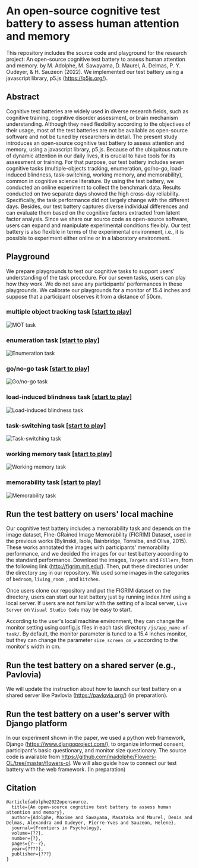 # An open-source cognitive test battery to assess human attention and memory
This repository includes the source code and playground for the research project: An open-source cognitive test battery to assess human attention and memory.
by M. Adolphe, M. Sawayama, D. Maurel, A. Delmas, P. Y. Oudeyer, & H. Sauzeon (2022). 
We implemented our test battery using a javascript library, p5.js (https://p5js.org/). 

## Abstract

Cognitive test batteries are widely used in diverse research fields, such as cognitive training, cognitive disorder assessment, or brain mechanism understanding. Although they need flexibility according to the objectives of their usage, most of the test batteries are not be available as open-source software and not be tuned by researchers in detail. The present study introduces an open-source cognitive test battery to assess attention and memory, using a javascript library, p5.js. Because of the ubiquitous nature of dynamic attention in our daily lives, it is crucial to have tools for its assessment or training. For that purpose, our test battery includes seven cognitive tasks (multiple-objects tracking, enumeration, go/no-go, load-induced blindness, task-switching, working memory, and memorability), common in cognitive science literature. By using the test battery, we conducted an online experiment to collect the benchmark data. Results conducted on two separate days showed the high cross-day reliability. Specifically, the task performance did not largely change with the different days. Besides, our test battery captures diverse individual differences and can evaluate them based on the cognitive factors extracted from latent factor analysis. Since we share our source code as open-source software, users can expand and manipulate experimental conditions flexibly. Our test battery is also flexible in terms of the experimental environment, i.e., it is possible to experiment either online or in a laboratory environment.



## Playground

We prepare playgrounds to test our cognitive tasks to support users' understanding of the task procedure. 
For our seven tasks, users can play how they work. We do not save any participants' performances in these playgrounds. 
We calibrate our playgrounds for a monitor of 15.4 inches and 
suppose that a participant observes it from a distance of 50cm.  


### multiple object tracking task [[start to play]](https://mswym.com/cog_test/include/main_moteval_task.html)

![MOT task](paperfig/mot.png "mot")

### enumeration task [[start to play]](https://mswym.com/cog_test/include/main_enumeration_task.html)

![Enumeration task](paperfig/enumeration.png "enumeration")

### go/no-go task [[start to play]](https://mswym.com/cog_test/include/main_gonogo_task.html)

![Go/no-go task](paperfig/gonogo.png "gonogo")

### load-induced blindness task [[start to play]](https://mswym.com/cog_test/include/main_loadblindness_task.html)

![Load-induced blindness task](paperfig/loadblindness.png "loadblindness")

### task-switching task [[start to play]](https://mswym.com/cog_test/include/main_taskswitch_task.html)

![Task-switching task](paperfig/taskswitch.png "taskswitch")

### working memory task [[start to play]](https://mswym.com/cog_test/include/main_workingmemory_task.html)

![Working memory task](paperfig/workingmemory.png "workingmemory")

### memorability task [[start to play]](https://mswym.com/cog_test/include/main_memorability_task1.html)

![Memorability task](paperfig/memorability.png "memorability")

## Run the test battery on users' local machine

Our cognitive test battery includes a memorability task and depends on the image dataset, 
FIne-GRained Image Memorability (FIGRIM) Dataset, used in the previous works 
(Bylinskii, Isola, Bainbridge, Torralba, and Oliva, 2015). These works annotated
the images with participants' memorability performance, and we decided the images 
for our test battery according to the standard performance. Download the images,
`Targets` and `Fillers`, from the following link (http://figrim.mit.edu/). 
Then, put these directories under the directory `img` in our repository. 
We used some images in the categories of `bedroom`, `living_room
`, and `kitchen`. 

Once users clone our repository and put the FIGRIM dataset on the directory, 
users can start our test battery just by running index.html using a local server. 
If users are not familiar with the setting of a local server, 
`Live Server` on `Visual Studio Code` may be easy to start. 

According to the user's local machine environment, 
they can change the monitor setting using config.js files in each task directory
`/js/app_name-of-task/`. By default, the monitor parameter is tuned to a 15.4 inches monitor, 
but they can change the parameter `size_screen_cm_w` according to the monitor's width in cm. 

## Run the test battery on a shared server (e.g., Pavlovia)

We will update the instruction about how to launch our test battery on a shared server like Pavlovia (https://pavlovia.org/) (in preparation).

## Run the test battery on a user's server with Django platform

In our experiment shown in the paper, we used a python web framework, Django 
(https://www.djangoproject.com/), to organize informed consent, participant's basic questionary,
and monitor size questionary. The source code is available from 
https://github.com/madolphe/Flowers-OL/tree/master/flowers-ol. We will also guide how to connect our test battery with 
the web framework. (In preparation)

## Citation
```
@article{adolphe2022opensource,
  title={An open-source cognitive test battery to assess human attention and memory},
  author={Adolphe, Maxime and Sawayama, Masataka and Maurel, Denis and Delmas, Alexandra and Oudeyer, Pierre-Yves and Sauzeon, Helene},
  journal={Frontiers in Psychology},
  volume={??},
  number={?},
  pages={?--?},
  year={????},
  publisher={???}
}
```
